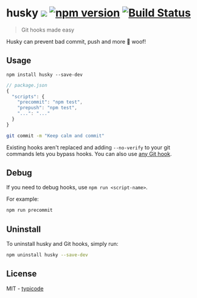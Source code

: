 # husky [![](http://img.shields.io/npm/dm/husky.svg?style=flat)](https://www.npmjs.org/package/husky) [![npm version](https://badge.fury.io/js/husky.svg)](http://badge.fury.io/js/husky) [![Build Status](https://travis-ci.org/typicode/husky.svg?branch=master)](https://travis-ci.org/typicode/husky)

> Git hooks made easy

Husky can prevent bad commit, push and more :dog: woof!

## Usage

```
npm install husky --save-dev
```

```javascript
// package.json
{
  "scripts": {
    "precommit": "npm test",
    "prepush": "npm test",
    "...": "..."
  }
}
```

```bash
git commit -m "Keep calm and commit"
```

Existing hooks aren't replaced and adding `--no-verify` to your git commands lets you bypass hooks. You can also use [any Git hook](HOOKS.md).

## Debug

If you need to debug hooks, use `npm run <script-name>`.

For example:

```bash
npm run precommit
```

## Uninstall

To uninstall husky and Git hooks, simply run:

```bash
npm uninstall husky --save-dev
```

## License

MIT - [typicode](https://github.com/typicode)

